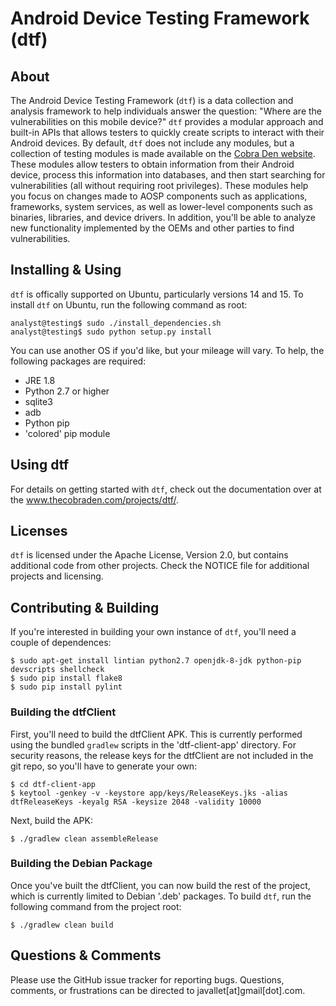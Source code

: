 Android Device Testing Framework (dtf)
======================================

About
-----
The Android Device Testing Framework (`dtf`) is a data collection and analysis framework to help individuals answer the question: "Where are the vulnerabilities on this mobile device?" `dtf` provides a modular approach and built-in APIs that allows testers to quickly create scripts to interact with their Android devices. By default, `dtf` does not include any modules, but a collection of testing modules is made available on the [Cobra Den website](www.thecobraden.com/projects/dtf/). These modules allow testers to obtain information from their Android device, process this information into databases, and then start searching for vulnerabilities (all without requiring root privileges). These modules help you focus on changes made to AOSP components such as applications, frameworks, system services, as well as lower-level components such as binaries, libraries, and device drivers. In addition, you'll be able to analyze new functionality implemented by the OEMs and other parties to find vulnerabilities.

Installing & Using
------------------
`dtf` is offically supported on Ubuntu, particularly versions 14 and 15. To install `dtf` on Ubuntu, run the following command as root:

    analyst@testing$ sudo ./install_dependencies.sh
    analyst@testing$ sudo python setup.py install

You can use another OS if you'd like, but your mileage will vary. To help, the following packages are required:

- JRE 1.8
- Python 2.7 or higher
- sqlite3
- adb
- Python pip 
- 'colored' pip module

Using dtf
---------
For details on getting started with `dtf`, check out the documentation over at the www.thecobraden.com/projects/dtf/.

Licenses
--------
`dtf` is licensed under the Apache License, Version 2.0, but contains additional code from other projects.  Check the NOTICE file for additional projects and licensing.

Contributing & Building
-----------------------
If you're interested in building your own instance of `dtf`, you'll need a couple of dependences:

    $ sudo apt-get install lintian python2.7 openjdk-8-jdk python-pip devscripts shellcheck
    $ sudo pip install flake8
    $ sudo pip install pylint

### Building the dtfClient
First, you'll need to build the dtfClient APK. This is currently performed using the bundled `gradlew` scripts in the 'dtf-client-app' directory. For security reasons, the release keys for the dtfClient are not included in the git repo, so you'll have to generate your own:

    $ cd dtf-client-app
    $ keytool -genkey -v -keystore app/keys/ReleaseKeys.jks -alias dtfReleaseKeys -keyalg RSA -keysize 2048 -validity 10000

Next, build the APK:

    $ ./gradlew clean assembleRelease

### Building the Debian Package
Once you've built the dtfClient, you can now build the rest of the project, which is currently limited to Debian '.deb' packages. To build `dtf`, run the following command from the project root:

    $ ./gradlew clean build

Questions & Comments
--------------------
Please use the GitHub issue tracker for reporting bugs. Questions, comments, or frustrations can be directed to javallet[at]gmail[dot].com.
